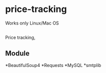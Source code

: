 # price-tracking
Works only Linux/Mac OS

##

Price tracking, 

## Module
*BeautifulSoup4
*Requests
*MySQL
*smtplib
